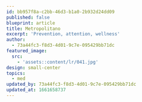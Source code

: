 ```yaml
---
id: bb957f8a-c2bb-46d3-b1a0-2b932d24dd09
published: false
blueprint: article
title: Metropolitano
excerpt: 'Prevention, attention, wellness'
author:
  - 73a44fc3-f8d3-4d01-9c7e-095429bb71dc
featured_image:
  src:
    - 'assets::content/lr/041.jpg'
design: small-center
topics:
  - med
updated_by: 73a44fc3-f8d3-4d01-9c7e-095429bb71dc
updated_at: 1661658737
---
```

